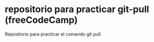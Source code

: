# repositorio para practicar git-pull (freeCodeCamp)
Repositorio para practicar el comando git pull

